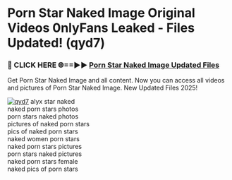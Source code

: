 # Porn Star Naked Image Original Videos 0nlyFans Leaked - Files Updated! (qyd7)

<h3>🔴 CLICK HERE 🌐==►► <a href="https://tinyurl.com/up5wt9bj" rel="nofollow">Porn Star Naked Image Updated Files</a></h3>

Get Porn Star Naked Image and all content. Now you can access all videos and pictures of Porn Star Naked Image. New Updated Files 2025!

[![qyd7](https://i.imgur.com/ABiUzMV.gif)](https://tinyurl.com/up5wt9bj)
alyx star naked<br>
naked porn stars photos<br>
porn stars naked photos<br>
pictures of naked porn stars<br>
pics of naked porn stars<br>
naked women porn stars<br>
naked porn stars pictures<br>
porn stars naked pictures<br>
naked porn stars female<br>
naked pics of porn stars